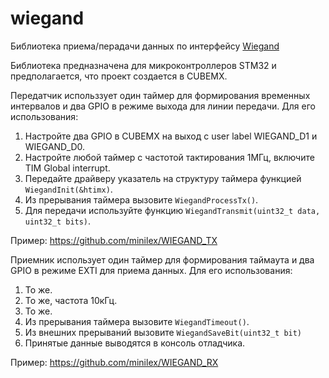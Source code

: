 # wiegand
Библиотека приема/перадачи данных по интерфейсу [Wiegand](https://ru.wikipedia.org/wiki/%D0%92%D0%B8%D0%B3%D0%B0%D0%BD%D0%B4_(%D0%B8%D0%BD%D1%82%D0%B5%D1%80%D1%84%D0%B5%D0%B9%D1%81))

Библиотека предназначена для микроконтроллеров STM32 и предполагается, что проект создается в CUBEMX.

Передатчик использзует один таймер для формирования временных интервалов и два GPIO в режиме выхода для линии передачи. 
Для его использования:
1. Настройте два GPIO в CUBEMX на выход c user label WIEGAND_D1 и WIEGAND_D0.
2. Настройте любой таймер с частотой тактирования 1МГц, включите TIM Global interrupt.
3. Передайте драйверу указатель на структуру таймера функцией `WiegandInit(&htimx)`.
4. Из прерывания таймера вызовите `WiegandProcessTx()`.
5. Для передачи используйте функцию `WiegandTransmit(uint32_t data, uint32_t bits)`.

Пример: https://github.com/minilex/WIEGAND_TX

Приемник использует один таймер для формирования таймаута и два GPIO в режиме EXTI для приема данных.
Для его использования:
1. То же.
2. То же, частота 10кГц.
3. То же.
4. Из прерывания таймера вызовите `WiegandTimeout()`.
5. Из внешних прерываний вызовите `WiegandSaveBit(uint32_t bit)`
6. Принятые данные выводятся в консоль отладчика.

Пример: https://github.com/minilex/WIEGAND_RX
